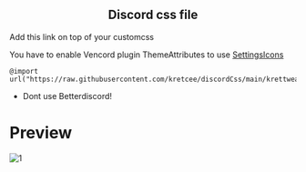 <h2 align="center">Discord css file</h2>

Add this link on top of your customcss 

You have to enable Vencord plugin ThemeAttributes to use [SettingsIcons](https://minidiscordthemes.github.io/SettingsIcons/SettingsIcons.theme.css)

```
@import url("https://raw.githubusercontent.com/kretcee/discordCss/main/krettweak.css");
```

- Dont use Betterdiscord!


# Preview
![1](https://github.com/kretcee/discordCss/assets/58228910/9a41a626-748f-4a3e-954d-a37f400c5a53)
